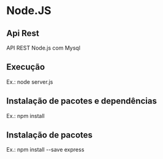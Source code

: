 # Node.JS
## Api Rest

API REST Node.js com Mysql



## Execução
Ex.: node server.js


## Instalação de pacotes e dependências
Ex.: npm install

## Instalação de pacotes
Ex.: npm install --save express

